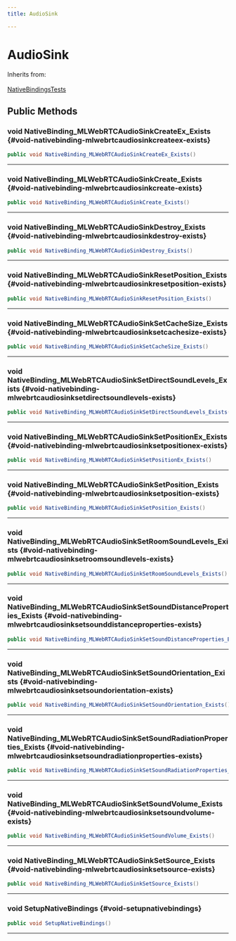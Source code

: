 ```yaml
---
title: AudioSink

---
```


# AudioSink







Inherits from: <br></br>[NativeBindingsTests](/versioned_docs/version-02-Aug-2023/unity-api/api/UnitySDKEditorTests/UnitySDKEditorTests.NativeBindingsTests.md)




## Public Methods

### void NativeBinding_MLWebRTCAudioSinkCreateEx_Exists {#void-nativebinding-mlwebrtcaudiosinkcreateex-exists}

```csharp
public void NativeBinding_MLWebRTCAudioSinkCreateEx_Exists()
```






-----------

### void NativeBinding_MLWebRTCAudioSinkCreate_Exists {#void-nativebinding-mlwebrtcaudiosinkcreate-exists}

```csharp
public void NativeBinding_MLWebRTCAudioSinkCreate_Exists()
```






-----------

### void NativeBinding_MLWebRTCAudioSinkDestroy_Exists {#void-nativebinding-mlwebrtcaudiosinkdestroy-exists}

```csharp
public void NativeBinding_MLWebRTCAudioSinkDestroy_Exists()
```






-----------

### void NativeBinding_MLWebRTCAudioSinkResetPosition_Exists {#void-nativebinding-mlwebrtcaudiosinkresetposition-exists}

```csharp
public void NativeBinding_MLWebRTCAudioSinkResetPosition_Exists()
```






-----------

### void NativeBinding_MLWebRTCAudioSinkSetCacheSize_Exists {#void-nativebinding-mlwebrtcaudiosinksetcachesize-exists}

```csharp
public void NativeBinding_MLWebRTCAudioSinkSetCacheSize_Exists()
```






-----------

### void NativeBinding_MLWebRTCAudioSinkSetDirectSoundLevels_Exists {#void-nativebinding-mlwebrtcaudiosinksetdirectsoundlevels-exists}

```csharp
public void NativeBinding_MLWebRTCAudioSinkSetDirectSoundLevels_Exists()
```






-----------

### void NativeBinding_MLWebRTCAudioSinkSetPositionEx_Exists {#void-nativebinding-mlwebrtcaudiosinksetpositionex-exists}

```csharp
public void NativeBinding_MLWebRTCAudioSinkSetPositionEx_Exists()
```






-----------

### void NativeBinding_MLWebRTCAudioSinkSetPosition_Exists {#void-nativebinding-mlwebrtcaudiosinksetposition-exists}

```csharp
public void NativeBinding_MLWebRTCAudioSinkSetPosition_Exists()
```






-----------

### void NativeBinding_MLWebRTCAudioSinkSetRoomSoundLevels_Exists {#void-nativebinding-mlwebrtcaudiosinksetroomsoundlevels-exists}

```csharp
public void NativeBinding_MLWebRTCAudioSinkSetRoomSoundLevels_Exists()
```






-----------

### void NativeBinding_MLWebRTCAudioSinkSetSoundDistanceProperties_Exists {#void-nativebinding-mlwebrtcaudiosinksetsounddistanceproperties-exists}

```csharp
public void NativeBinding_MLWebRTCAudioSinkSetSoundDistanceProperties_Exists()
```






-----------

### void NativeBinding_MLWebRTCAudioSinkSetSoundOrientation_Exists {#void-nativebinding-mlwebrtcaudiosinksetsoundorientation-exists}

```csharp
public void NativeBinding_MLWebRTCAudioSinkSetSoundOrientation_Exists()
```






-----------

### void NativeBinding_MLWebRTCAudioSinkSetSoundRadiationProperties_Exists {#void-nativebinding-mlwebrtcaudiosinksetsoundradiationproperties-exists}

```csharp
public void NativeBinding_MLWebRTCAudioSinkSetSoundRadiationProperties_Exists()
```






-----------

### void NativeBinding_MLWebRTCAudioSinkSetSoundVolume_Exists {#void-nativebinding-mlwebrtcaudiosinksetsoundvolume-exists}

```csharp
public void NativeBinding_MLWebRTCAudioSinkSetSoundVolume_Exists()
```






-----------

### void NativeBinding_MLWebRTCAudioSinkSetSource_Exists {#void-nativebinding-mlwebrtcaudiosinksetsource-exists}

```csharp
public void NativeBinding_MLWebRTCAudioSinkSetSource_Exists()
```






-----------

### void SetupNativeBindings {#void-setupnativebindings}

```csharp
public void SetupNativeBindings()
```






-----------


